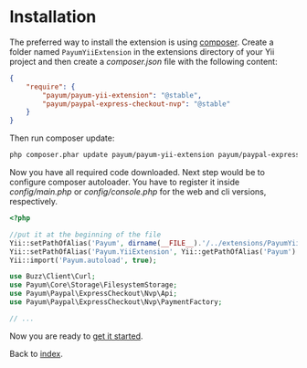 # Installation

The preferred way to install the extension is using [composer](http://getcomposer.org/).
Create a folder named `PayumYiiExtension` in the extensions directory of your Yii project
and then create a _composer.json_ file with the following content:

```json
{
    "require": {
        "payum/payum-yii-extension": "@stable",
        "payum/paypal-express-checkout-nvp": "@stable"
    }
}
```

Then run composer update:

```bash
php composer.phar update payum/payum-yii-extension payum/paypal-express-checkout-nvp
```

Now you have all required code downloaded.
Next step would be to configure composer autoloader.
You have to register it inside _config/main.php_ or _config/console.php_ for the web and cli 
versions, respectively.

```php
<?php

//put it at the beginning of the file
Yii::setPathOfAlias('Payum', dirname(__FILE__).'/../extensions/PayumYiiExtension/vendor');
Yii::setPathOfAlias('Payum.YiiExtension', Yii::getPathOfAlias('Payum').'/payum/payum-yii-extension/src/Payum/YiiExtension');
Yii::import('Payum.autoload', true);

use Buzz\Client\Curl;
use Payum\Core\Storage\FilesystemStorage;
use Payum\Paypal\ExpressCheckout\Nvp\Api;
use Payum\Paypal\ExpressCheckout\Nvp\PaymentFactory;

// ...
```

Now you are ready to [get it started](get-it-started.md).

Back to [index](index.md).
